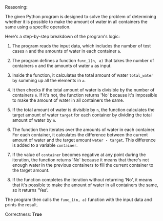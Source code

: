 Reasoning:

The given Python program is designed to solve the problem of determining whether it is possible to make the amount of water in all containers the same using a specific operation.

Here's a step-by-step breakdown of the program's logic:

1. The program reads the input data, which includes the number of test cases `n` and the amounts of water in each container `a`.

2. The program defines a function `func_1(n, a)` that takes the number of containers `n` and the amounts of water `a` as input.

3. Inside the function, it calculates the total amount of water `total_water` by summing up all the elements in `a`.

4. It then checks if the total amount of water is divisible by the number of containers `n`. If it's not, the function returns 'No' because it's impossible to make the amount of water in all containers the same.

5. If the total amount of water is divisible by `n`, the function calculates the target amount of water `target` for each container by dividing the total amount of water by `n`.

6. The function then iterates over the amounts of water in each container. For each container, it calculates the difference between the current amount of water and the target amount `water - target`. This difference is added to a variable `container`.

7. If the value of `container` becomes negative at any point during the iteration, the function returns 'No' because it means that there's not enough water in the previous containers to fill the current container to the target amount.

8. If the function completes the iteration without returning 'No', it means that it's possible to make the amount of water in all containers the same, so it returns 'Yes'.

The program then calls the `func_1(n, a)` function with the input data and prints the result.

Correctness: **True**
